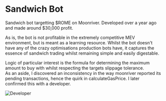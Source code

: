 # Sandwich Bot
Sandwich bot targetting $ROME on Moonriver.
Developed over a year ago and made around $30,000 profit.

As is, the bot is not profitable in the extremely competitive MEV environment, but is meant as a learning resource.
Whilst the bot doesn't have any of the crazy optimisations production bots have, it captures the essence of sandwich trading whilst remaining simple and easily digestable.

Logic of particular interest is the formula for determining the maximum amount to buy with whilst respecting the targets slippage tolerance.  
As an aside, I discovered an inconsistency in the way moonriver reported its pending transactions, hence the quirk in calculateGasPrice.
I later confirmed this with a developer.

![Developer](https://i.gyazo.com/f264109539f07ff10ab78eafcec15ebd.png)
